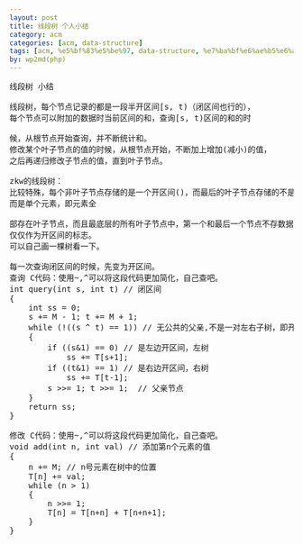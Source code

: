 ```yaml
---
layout: post
title: 线段树 个人小结
category: acm
categories: [acm, data-structure]
tags: [acm, %e5%bf%83%e5%be%97, data-structure, %e7%ba%bf%e6%ae%b5%e6%a0%91]
by: wp2md(php)
---
```


<pre>线段树 小结

线段树，每个节点记录的都是一段半开区间[s, t)（闭区间也行的），
每个节点可以附加的数据时当前区间的和，查询[s, t)区间的和的时

候，从根节点开始查询，并不断统计和。
修改某个叶子节点的值的时候，从根节点开始，不断加上增加(减小)的值，
之后再递归修改子节点的值，直到叶子节点。

zkw的线段树：
比较特殊，每个非叶子节点存储的是一个开区间()，而最后的叶子节点存储的不是开区间，
而是单个元素，即元素全

部存在叶子节点，而且最底层的所有叶子节点中，第一个和最后一个节点不存数据，
仅仅作为开区间的标志。
可以自己画一棵树看一下。

每一次查询闭区间的时候，先变为开区间。
查询 C代码：使用~,^可以将这段代码更加简化，自己查吧。
int query(int s, int t) // 闭区间
{
    int ss = 0;
    s += M - 1; t += M + 1;
    while (!((s ^ t) == 1)) // 无公共的父亲,不是一对左右子树，即开区间
    {
        if ((s&amp;1) == 0) // 是左边开区间，左树
            ss += T[s+1];
        if ((t&amp;1) == 1) // 是右边开区间，右树
            ss += T[t-1];
        s &gt;&gt;= 1; t &gt;&gt;= 1;  // 父亲节点
    }
    return ss;
}

修改 C代码：使用~,^可以将这段代码更加简化，自己查吧。
void add(int n, int val) // 添加第n个元素的值
{
    n += M; // n号元素在树中的位置
    T[n] += val;
    while (n &gt; 1)
    {
        n &gt;&gt;= 1;
        T[n] = T[n+n] + T[n+n+1];
    }
}</pre>
